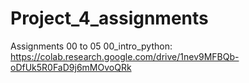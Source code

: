 # Project_4_assignments
Assignments 00 to 05
00_intro_python: https://colab.research.google.com/drive/1nev9MFBQb-oDfUk5R0FaD9j6mMOvoQRk
